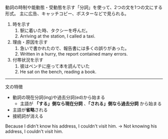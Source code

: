 動詞の時制や能動態・受動態を示す「分詞」を使って、2つの文を1つの文にする形式。
主に広告、キャッチコピー、ポスターなどで見られる。

1. 時を示す
	1. 駅に着いた時、タクシーを呼んだ。
	2. Arriving at the station, I called a taxi.
2. 理由・原因を示す
	1. 急いで書かれたので、報告書には多くの誤りがあった。
	2. Written in a hurry, the report contained many errors.
3. 付帯状況を示す
	1. 彼はベンチに座って本を読んでいた
	2. He sat on the bench, reading a book.

---

文の特徴
- 動詞の現在分詞(ing)や過去分詞(ed)から始まる
	- 主語が **「する」側なら現在分詞** 、**「される」側なら過去分詞** から始まる
- 主語が**省略**される
- 接続詞が消える

Because I didn't know his address, I couldn't visit him.
→ Not knowing his address, I couldn't visit him.

